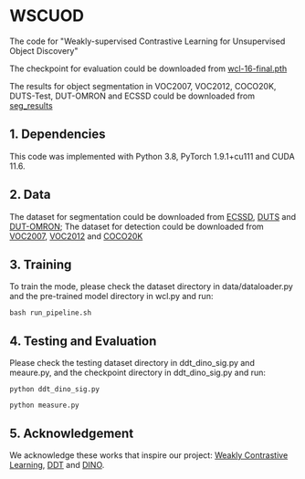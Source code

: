 # WSCUOD
The code for "Weakly-supervised Contrastive Learning for Unsupervised Object Discovery"

The checkpoint for evaluation could be downloaded from [wcl-16-final.pth](https://drive.google.com/file/d/1eh8Y7yLTngjEu5EGPJ0RI9blEQ_5qyvS/view?usp=sharing)

The results for object segmentation in VOC2007, VOC2012, COCO20K, DUTS-Test, DUT-OMRON and ECSSD could be downloaded from [seg_results](https://drive.google.com/file/d/17NXXunDKbIkbJ800yVE4LTo-xYNIGI_I/view?usp=drive_link)

## 1. Dependencies
This code was implemented with Python 3.8, PyTorch 1.9.1+cu111 and CUDA 11.6. 

## 2. Data

The dataset for segmentation could be downloaded from [ECSSD](https://www.cse.cuhk.edu.hk/leojia/projects/hsaliency/dataset.html), [DUTS](http://saliencydetection.net/duts/) and [DUT-OMRON](http://saliencydetection.net/dut-omron/);
The dataset for detection could be downloaded from [VOC2007](http://host.robots.ox.ac.uk/pascal/VOC/voc2007/), [VOC2012](http://host.robots.ox.ac.uk/pascal/VOC/voc2012/index.html#devkit) and [COCO20K](http://images.cocodataset.org/annotations/annotations_trainval2014.zip)

## 3. Training
To train the mode, please check the dataset directory in data/dataloader.py and the pre-trained model directory in wcl.py and run:

`bash run_pipeline.sh`

## 4. Testing and Evaluation
Please check the testing dataset directory in ddt_dino_sig.py and meaure.py, and the checkpoint directory in ddt_dino_sig.py and run:

`python ddt_dino_sig.py`

`python measure.py`

## 5. Acknowledgement
We acknowledge these works that inspire our project: [Weakly Contrastive Learning](https://github.com/mingkai-zheng/WCL), [DDT](https://github.com/GeoffreyChen777/DDT.git) and [DINO](https://github.com/facebookresearch/dino). 
